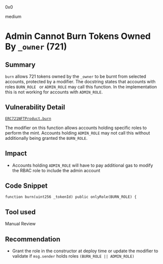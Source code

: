 0x0

medium

# Admin Cannot Burn Tokens Owned By `_owner` (721)

## Summary

`burn` allows 721 tokens owned by the `_owner` to be burnt from selected accounts, protected by a modifier. The docstring states that accounts with roles `BURN_ROLE ` or `ADMIN_ROLE` may call this function. In the implementation this is not working for accounts with `ADMIN_ROLE`.

## Vulnerability Detail

[`ERC721NFTProduct.burn`](https://github.com/sherlock-audit/2022-10-nftport/blob/main/evm-minting-master/contracts/templates/ERC721NFTProduct.sol#L167)

The modifier on this function allows accounts holding specific roles to perform the mint. Accounts holding `ADMIN_ROLE` may not call this without additionally being granted the `BURN_ROLE`.

## Impact

- Accounts holding `ADMIN_ROLE` will have to pay additional gas to modify the RBAC role to include the admin account

## Code Snippet

```solidity
function burn(uint256 _tokenId) public onlyRole(BURN_ROLE) {
```

## Tool used

Manual Review

## Recommendation

- Grant the role in the constructor at deploy time or update the modifier to validate if `msg.sender` holds roles `(BURN_ROLE || ADMIN_ROLE)`

